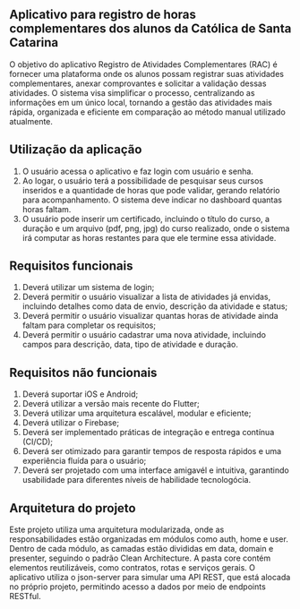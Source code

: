## Aplicativo para registro de horas complementares dos alunos da Católica de Santa Catarina

O objetivo do aplicativo Registro de Atividades Complementares (RAC) é fornecer uma plataforma onde os alunos possam registrar suas atividades complementares, anexar comprovantes e solicitar a validação dessas atividades. O sistema visa simplificar o processo, centralizando as informações em um único local, tornando a gestão das atividades mais rápida, organizada e eficiente em comparação ao método manual utilizado atualmente.

## Utilização da aplicação

1. O usuário acessa o aplicativo e faz login com usuário e senha.
2. Ao logar, o usuário terá a possibilidade de pesquisar seus cursos inseridos e a quantidade de horas que pode validar, gerando relatório para acompanhamento. O sistema deve indicar no dashboard quantas horas faltam.  
3. O usuário pode inserir um certificado, incluindo o título do curso, a duração e um arquivo (pdf, png, jpg) do curso realizado, onde o sistema irá computar as horas restantes para que ele termine essa atividade.

## Requisitos funcionais

1. Deverá utilizar um sistema de login;
2. Deverá permitir o usuário visualizar a lista de atividades já envidas, incluindo detalhes como data de envio, descrição da atividade e status;
3. Deverá permitir o usuário visualizar quantas horas de atividade ainda faltam para completar os requisitos;
4. Deverá permitir o usuário cadastrar uma nova atividade, incluindo campos para descrição, data, tipo de atividade e duração.

## Requisitos não funcionais

1. Deverá suportar iOS e Android;
2. Deverá utilizar a versão mais recente do Flutter;
3. Deverá utilizar uma arquitetura escalável, modular e eficiente;
4. Deverá utilizar o Firebase;
5. Deverá ser implementado práticas de integração e entrega contínua (CI/CD);
6. Deverá ser otimizado para garantir tempos de resposta rápidos e uma experiência fluída para o usuário;
7. Deverá ser projetado com uma interface amigavél e intuitiva, garantindo usabilidade para diferentes níveis de habilidade tecnologócia.

## Arquitetura do projeto

Este projeto utiliza uma arquitetura modularizada, onde as responsabilidades estão organizadas em módulos como auth, home e user. Dentro de cada módulo, as camadas estão divididas em data, domain e presenter, seguindo o padrão Clean Architecture. A pasta core contém elementos reutilizáveis, como contratos, rotas e serviços gerais. O aplicativo utiliza o json-server para simular uma API REST, que está alocada no próprio projeto, permitindo acesso a dados por meio de endpoints RESTful.

